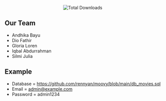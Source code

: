 <p align="center">
<img src="https://raw.githubusercontent.com/rennyan/moovy/main/public/img/logo/logo.png" alt="Total Downloads"></img>
</p>

## Our Team
- Andhika Bayu
- Dio Fathir
- Gloria Loren
- Iqbal Abdurrahman
- Silmi Julia

## Example

- Database = https://github.com/rennyan/moovy/blob/main/db_movies.sql
- Email = admin@example.com
- Password = admin1234
